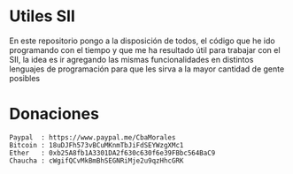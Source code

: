 # Utiles SII

En este repositorio pongo a la disposición de todos, el código que he ido programando con el tiempo y que me ha resultado útil para trabajar con el SII, la idea es ir agregando las mismas funcionalidades en distintos lenguajes de programación para que les sirva a la mayor cantidad de gente posibles

# Donaciones
    Paypal  : https://www.paypal.me/CbaMorales
    Bitcoin : 18uDJFh573vBCuMKnmTbJiFdSEYWzgXMc1
    Ether   : 0xb25A8fb1A3301DA2f630c630f6e39FBbc564BaC9
    Chaucha : cWgifQCvMkBmBhSEGNRiMje2u9qzHhcGRK
    

